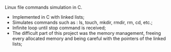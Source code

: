 Linux file commands simulation in C.

- Implemented in C with linked lists;
- Simulates commands such as : ls, touch, mkdir, rmdir, rm, cd, etc.;
- Infinite loop until stop command is received;
- The difficult part of this project was the memory management, 
freeing every allocated memory and being careful with the pointers of the linked lists;
